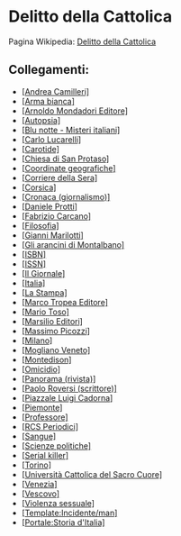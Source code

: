 # Delitto della Cattolica

Pagina Wikipedia: [Delitto della Cattolica](https://it.wikipedia.org/wiki/Delitto_della_Cattolica)

## Collegamenti:
- [[Andrea Camilleri]](https://it.wikipedia.org/wiki/Andrea_Camilleri)
- [[Arma bianca]](https://it.wikipedia.org/wiki/Arma_bianca)
- [[Arnoldo Mondadori Editore]](https://it.wikipedia.org/wiki/Arnoldo_Mondadori_Editore)
- [[Autopsia]](https://it.wikipedia.org/wiki/Autopsia)
- [[Blu notte - Misteri italiani]](https://it.wikipedia.org/wiki/Blu_notte_-_Misteri_italiani)
- [[Carlo Lucarelli]](https://it.wikipedia.org/wiki/Carlo_Lucarelli)
- [[Carotide]](https://it.wikipedia.org/wiki/Arteria_carotide)
- [[Chiesa di San Protaso]](https://it.wikipedia.org/wiki/Chiesa_di_San_Protaso)
- [[Coordinate geografiche]](https://it.wikipedia.org/wiki/Coordinate_geografiche)
- [[Corriere della Sera]](https://it.wikipedia.org/wiki/Corriere_della_Sera)
- [[Corsica]](https://it.wikipedia.org/wiki/Corsica)
- [[Cronaca (giornalismo)]](https://it.wikipedia.org/wiki/Cronaca_(giornalismo))
- [[Daniele Protti]](https://it.wikipedia.org/wiki/Daniele_Protti)
- [[Fabrizio Carcano]](https://it.wikipedia.org/wiki/Fabrizio_Carcano)
- [[Filosofia]](https://it.wikipedia.org/wiki/Filosofia)
- [[Gianni Marilotti]](https://it.wikipedia.org/wiki/Gianni_Marilotti)
- [[Gli arancini di Montalbano]](https://it.wikipedia.org/wiki/Gli_arancini_di_Montalbano)
- [[ISBN]](https://it.wikipedia.org/wiki/ISBN)
- [[ISSN]](https://it.wikipedia.org/wiki/ISSN)
- [[Il Giornale]](https://it.wikipedia.org/wiki/Il_Giornale)
- [[Italia]](https://it.wikipedia.org/wiki/Italia)
- [[La Stampa]](https://it.wikipedia.org/wiki/La_Stampa)
- [[Marco Tropea Editore]](https://it.wikipedia.org/wiki/Marco_Tropea_Editore)
- [[Mario Toso]](https://it.wikipedia.org/wiki/Mario_Toso)
- [[Marsilio Editori]](https://it.wikipedia.org/wiki/Marsilio_Editori)
- [[Massimo Picozzi]](https://it.wikipedia.org/wiki/Massimo_Picozzi)
- [[Milano]](https://it.wikipedia.org/wiki/Milano)
- [[Mogliano Veneto]](https://it.wikipedia.org/wiki/Mogliano_Veneto)
- [[Montedison]](https://it.wikipedia.org/wiki/Montedison)
- [[Omicidio]](https://it.wikipedia.org/wiki/Omicidio)
- [[Panorama (rivista)]](https://it.wikipedia.org/wiki/Panorama_(rivista))
- [[Paolo Roversi (scrittore)]](https://it.wikipedia.org/wiki/Paolo_Roversi_(scrittore))
- [[Piazzale Luigi Cadorna]](https://it.wikipedia.org/wiki/Piazzale_Luigi_Cadorna)
- [[Piemonte]](https://it.wikipedia.org/wiki/Piemonte)
- [[Professore]](https://it.wikipedia.org/wiki/Professore)
- [[RCS Periodici]](https://it.wikipedia.org/wiki/RCS_MediaGroup)
- [[Sangue]](https://it.wikipedia.org/wiki/Sangue)
- [[Scienze politiche]](https://it.wikipedia.org/wiki/Scienze_politiche)
- [[Serial killer]](https://it.wikipedia.org/wiki/Serial_killer)
- [[Torino]](https://it.wikipedia.org/wiki/Torino)
- [[Università Cattolica del Sacro Cuore]](https://it.wikipedia.org/wiki/Universit%C3%A0_Cattolica_del_Sacro_Cuore)
- [[Venezia]](https://it.wikipedia.org/wiki/Venezia)
- [[Vescovo]](https://it.wikipedia.org/wiki/Vescovo)
- [[Violenza sessuale]](https://it.wikipedia.org/wiki/Violenza_sessuale)
- [[Template:Incidente/man]](https://it.wikipedia.org/wiki/Template:Incidente/man)
- [[Portale:Storia d'Italia]](https://it.wikipedia.org/wiki/Portale:Storia_d%27Italia)
